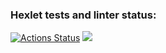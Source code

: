 ### Hexlet tests and linter status:
[![Actions Status](https://github.com/Kem0111/python-project-52/workflows/hexlet-check/badge.svg)](https://github.com/Kem0111/python-project-52/actions) <a href="https://codeclimate.com/github/Kem0111/python-project-52/maintainability"><img src="https://api.codeclimate.com/v1/badges/99ac7c5906b10c988c28/maintainability" /></a>